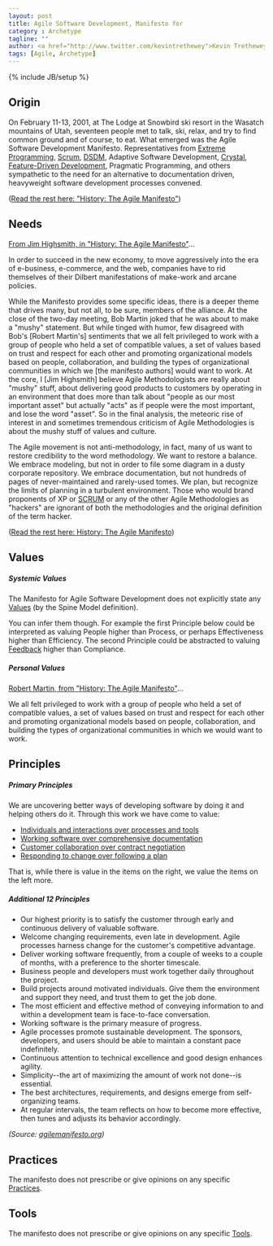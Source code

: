 ```yaml
---
layout: post
title: Agile Software Development, Manifesto for 
category : Archetype
tagline: ""
author: <a href="http://www.twitter.com/kevintrethewey">Kevin Trethewey</a>
tags: [Agile, Archetype]
---
```

{% include JB/setup %}

## Origin
On February 11-13, 2001, at The Lodge at Snowbird ski resort in the Wasatch mountains of Utah, seventeen people met to talk, ski, relax, and try to find common ground and of course, to eat. What emerged was the Agile Software Development Manifesto. Representatives from [Extreme Programming](/archetype/XP), [Scrum](/archetype/Scrum), [DSDM](/archetype/DSDM), Adaptive Software Development, [Crystal](/archetype/Crystal), [Feature-Driven Development](/archetype/FDD), Pragmatic Programming, and others sympathetic to the need for an alternative to documentation driven, heavyweight software development processes convened.

([Read the rest here: "History: The Agile Manifesto"](http://agilemanifesto.org/history.html))

## Needs
[From Jim Highsmith, in "History: The Agile Manifesto"](http://agilemanifesto.org/history.html)...

In order to succeed in the new economy, to move aggressively into the era of e-business, e-commerce, and the web, companies have to rid themselves of their Dilbert manifestations of make-work and arcane policies. 

While the Manifesto provides some specific ideas, there is a deeper theme that drives many, but not all, to be sure, members of the alliance. At the close of the two-day meeting, Bob Martin joked that he was about to make a "mushy" statement. But while tinged with humor, few disagreed with Bob's [Robert Martin's] sentiments that we all felt privileged to work with a group of people who held a set of compatible values, a set of values based on trust and respect for each other and promoting organizational models based on people, collaboration, and building the types of organizational communities in which we [the manifesto authors] would want to work. At the core, I [Jim Highsmith] believe Agile Methodologists are really about "mushy" stuff, about delivering good products to customers by operating in an environment that does more than talk about "people as our most important asset" but actually "acts" as if people were the most important, and lose the word "asset". So in the final analysis, the meteoric rise of interest in and sometimes tremendous criticism of Agile Methodologies is about the mushy stuff of values and culture.

The Agile movement is not anti-methodology, in fact, many of us want to restore credibility to the word methodology. We want to restore a balance. We embrace modeling, but not in order to file some diagram in a dusty corporate repository. We embrace documentation, but not hundreds of pages of never-maintained and rarely-used tomes. We plan, but recognize the limits of planning in a turbulent environment. Those who would brand proponents of XP or [SCRUM](/archetype/Scrum) or any of the other Agile Methodologies as "hackers" are ignorant of both the methodologies and the original definition of the term hacker.

([Read the rest here: History: The Agile Manifesto](http://agilemanifesto.org/history.html))

## Values

##### Systemic Values
The Manifesto for Agile Software Development does not explicitly state any [Values](/values.html) (by the Spine Model definition). 

You can infer them though. For example the first Principle below could be interpreted as valuing People higher than Process, or perhaps Effectiveness higher than Efficiency. The second Principle could be abstracted to valuing [Feedback](/value/Feedback/) higher than Compliance. 

##### Personal Values
[Robert Martin, from "History: The Agile Manifesto"](http://agilemanifesto.org/history.html)...

We all felt privileged to work with a group of people who held a set of compatible values, a set of values based on trust and respect for each other and promoting organizational models based on people, collaboration, and building the types of organizational communities in which we would want to work.

## Principles

##### Primary Principles
We are uncovering better ways of developing software by doing it and helping others do it. Through this work we have come to value:

* [Individuals and interactions over processes and tools](/principle/IndividualsAndInteractionsOverProcessesAndTools)
* [Working software over comprehensive documentation](/principle/WorkingSoftwareOverComprehensiveDocumentation)
* [Customer collaboration over contract negotiation](/principle/CustomerCollaborationOverContractNegotiation)
* [Responding to change over following a plan](/principle/RespondingToChangeOverFollowingAPlan)

That is, while there is value in the items on the right, we value the items on the left more.

##### Additional 12 Principles

* Our highest priority is to satisfy the customer through early and continuous delivery of valuable software.
* Welcome changing requirements, even late in development. Agile processes harness change for the customer's competitive advantage.
* Deliver working software frequently, from a couple of weeks to a couple of months, with a preference to the shorter timescale.
* Business people and developers must work together daily throughout the project.
* Build projects around motivated individuals. Give them the environment and support they need, and trust them to get the job done.
* The most efficient and effective method of conveying information to and within a development team is face-to-face conversation.
* Working software is the primary measure of progress.
* Agile processes promote sustainable development. The sponsors, developers, and users should be able to maintain a constant pace indefinitely.
* Continuous attention to technical excellence and good design enhances agility.
* Simplicity--the art of maximizing the amount of work not done--is essential.
* The best architectures, requirements, and designs emerge from self-organizing teams.
* At regular intervals, the team reflects on how to become more effective, then tunes and adjusts its behavior accordingly.

*(Source: [agilemanifesto.org](http://agilemanifesto.org/))*


## Practices
The manifesto does not prescribe or give opinions on any specific [Practices](/practices.html).

## Tools
The manifesto does not prescribe or give opinions on any specific [Tools](/tools.html).